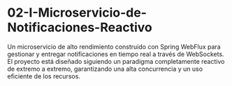 # 02-I-Microservicio-de-Notificaciones-Reactivo
Un microservicio de alto rendimiento construido con Spring WebFlux para gestionar y entregar notificaciones en tiempo real a través de WebSockets. El proyecto está diseñado siguiendo un paradigma completamente reactivo de extremo a extremo, garantizando una alta concurrencia y un uso eficiente de los recursos.

